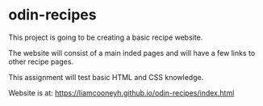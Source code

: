 # odin-recipes
This project is going to be creating a basic recipe website.

The website will consist of a main inded pages and will have a few links to other recipe pages. 

This assignment will test basic HTML and CSS knowledge.

Website is at: https://liamcooneyh.github.io/odin-recipes/index.html